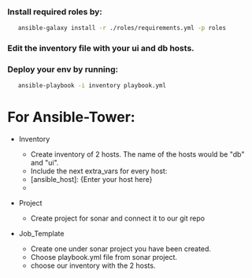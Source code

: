 ### Install required roles by:
```sh
   ansible-galaxy install -r ./roles/requirements.yml -p roles
```
 
### Edit the inventory file with your ui and db hosts. 

### Deploy your env by running:
```sh
   ansible-playbook -i inventory playbook.yml
```

# For Ansible-Tower:

 -  Inventory

    - Create inventory of 2 hosts. The name of the hosts would be "db" and "ui".
    - Include the next extra_vars for every host:
	 * [ansible_host]: {Enter your host here}
	 * [ansible_ssh_user]: root 

 - Project

    - Create project for sonar and connect it to our git repo


 - Job_Template

    - Create one under sonar project you have been created.
    - Choose playbook.yml file from sonar project.
    - choose our inventory with the 2 hosts.
